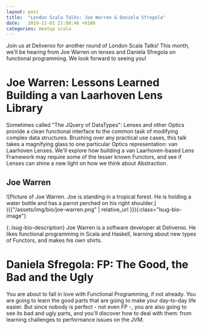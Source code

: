 ```yaml
---
layout: post
title:  "London Scala Talks: Joe Warren & Daniela Sfregola"
date:   2019-11-01 21:08:46 +0100
categories: meetup scala
---
```


Join us at Deliveroo for another round of London Scala Talks! This month, we'll be hearing from Joe Warren on lenses and Daniela Sfregola on functional programming. We look forward to seeing you!

# Joe Warren: Lessons Learned Building a van Laarhoven Lens Library

Sometimes called "The JQuery of DataTypes": Lenses and other Optics provide a clean functional interface to the common task of modifying complex data structures. Brushing over any practical use cases, this talk takes a magnifying glass to one particular Optics representation: van Laarhoven Lenses. We'll explore how building a van Laarhoven-based Lens Framework may require some of the lesser known Functors, and see if Lenses can shine a new light on how we think about Abstraction.

## Joe Warren

<div markdown="1" class="lsug-bio">
![Picture of Joe Warren.  Joe is standing in a tropical forest.  He is holding a water bottle and has a parrot perched on his right shoulder.]({{"/assets/img/bio/joe-warren.png" | relative_url }}){:class="lsug-bio-image"}

{:.lsug-bio-description}
Joe Warren is a software developer at Deliveroo. He likes functional programming in Scala and Haskell, learning about new types of Functors, and makes his own shirts.
</div>

# Daniela Sfregola: FP: The Good, the Bad and the Ugly

You are about to fall in love with Functional Programming, if not already. You are going to learn the good parts that are going to make your day-to-day life easier. But since nobody is perfect - not even FP -, you are also going to see its bad and ugly parts, and you'll discover how to deal with them: from learning challenges to performance issues on the JVM.
